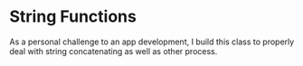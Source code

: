 # String Functions

As a personal challenge to an app development, I build this class to properly deal with string concatenating as well as other process.

